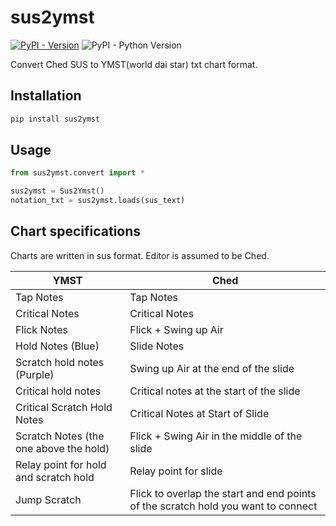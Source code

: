 # sus2ymst

[![PyPI - Version](https://img.shields.io/pypi/v/sus2ymst.svg)](https://pypi.org/project/sus2ymst/)
![PyPI - Python Version](https://img.shields.io/pypi/pyversions/sus2ymst)

Convert Ched SUS to YMST(world dai star) txt chart format.

## Installation
```bash
pip install sus2ymst
```

## Usage
```python
from sus2ymst.convert import *

sus2ymst = Sus2Ymst()
notation_txt = sus2ymst.loads(sus_text)
```


## Chart specifications
Charts are written in sus format.
Editor is assumed to be Ched.

| YMST                             | Ched                                          |
| ------------------------------------ | --------------------------------------------- |
| Tap Notes | Tap Notes |
| Critical Notes | Critical Notes |
| Flick Notes | Flick + Swing up Air |
| Hold Notes (Blue) | Slide Notes |
| Scratch hold notes (Purple) | Swing up Air at the end of the slide |
| Critical hold notes | Critical notes at the start of the slide |
| Critical Scratch Hold Notes | Critical Notes at Start of Slide |
| Scratch Notes (the one above the hold) | Flick + Swing Air in the middle of the slide |
| Relay point for hold and scratch hold | Relay point for slide |
| Jump Scratch | Flick to overlap the start and end points of the scratch hold you want to connect |